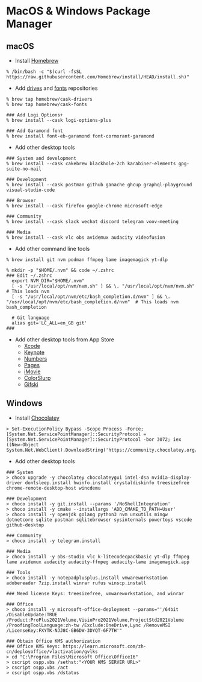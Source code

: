 # MacOS & Windows Package Manager

## macOS

- Install [Homebrew](https://brew.sh/)

```shell
% /bin/bash -c "$(curl -fsSL https://raw.githubusercontent.com/Homebrew/install/HEAD/install.sh)"
```

- Add [drives](https://github.com/Homebrew/homebrew-cask-drivers) and [fonts](https://github.com/Homebrew/homebrew-cask-fonts) repositories

```shell
% brew tap homebrew/cask-drivers
% brew tap homebrew/cask-fonts

### Add Logi Options+
% brew install --cask logi-options-plus

### Add Garamond font
% brew install font-eb-garamond font-cormorant-garamond
```

- Add other desktop tools

```shell
### System and development
% brew install --cask cakebrew blackhole-2ch karabiner-elements gpg-suite-no-mail

### Development
% brew install --cask postman github ganache ghcup graphql-playground visual-studio-code

### Browser
% brew install --cask firefox google-chrome microsoft-edge

### Community
% brew install --cask slack wechat discord telegram voov-meeting

### Media
% brew install --cask vlc obs avidemux audacity videofusion
```

- Add other command line tools

```shell
% brew install git nvm podman ffmpeg lame imagemagick yt-dlp

% mkdir -p "$HOME/.nvm" && code ~/.zshrc
### Edit ~/.zshrc
  export NVM_DIR="$HOME/.nvm"
  [ -s "/usr/local/opt/nvm/nvm.sh" ] && \. "/usr/local/opt/nvm/nvm.sh"  # This loads nvm
  [ -s "/usr/local/opt/nvm/etc/bash_completion.d/nvm" ] && \. "/usr/local/opt/nvm/etc/bash_completion.d/nvm"  # This loads nvm bash_completion

  # Git language
  alias git='LC_ALL=en_GB git'
###
```

- Add other desktop tools from App Store
  - [Xcode](https://apps.apple.com/us/app/xcode/id497799835)
  - [Keynote](https://apps.apple.com/tw/app/keynote/id409183694)
  - [Numbers](https://apps.apple.com/us/app/numbers/id409203825)
  - [Pages](https://apps.apple.com/tw/app/pages/id409201541)
  - [iMovie](https://apps.apple.com/tw/app/imovie/id408981434)
  - [ColorSlurp](https://apps.apple.com/tr/app/colorslurp/id1287239339)
  - [Gifski](https://apps.apple.com/app/id1351639930)

## Windows

- Install [Chocolatey](https://community.chocolatey.org/)

```shell
> Set-ExecutionPolicy Bypass -Scope Process -Force; [System.Net.ServicePointManager]::SecurityProtocol = [System.Net.ServicePointManager]::SecurityProtocol -bor 3072; iex ((New-Object System.Net.WebClient).DownloadString('https://community.chocolatey.org/install.ps1'))
```

- Add other desktop tools

```shell
### System
> choco upgrade -y chocolatey chocolateygui intel-dsa nvidia-display-driver dontsleep.install hwinfo.install crystaldiskinfo treesizefree chrome-remote-desktop-host wincdemu

### Development
> choco install -y git.install --params '/NoShellIntegration'
> choco install -y cmake --installargs 'ADD_CMAKE_TO_PATH=User'
> choco install -y openjdk golang python3 nvm unxutils mingw dotnetcore sqlite postman sqlitebrowser sysinternals powertoys vscode github-desktop

### Community
> choco install -y telegram.install

### Media
> choco install -y obs-studio vlc k-litecodecpackbasic yt-dlp ffmpeg lame avidemux audacity audacity-ffmpeg audacity-lame imagemagick.app

### Tools
> choco install -y notepadplusplus.install vmwareworkstation adobereader 7zip.install winrar rufus winscp.install

### Need license Keys: treesizefree, vmwareworkstation, and winrar

### Office
> choco install -y microsoft-office-deployment --params="'/64bit /DisableUpdate:TRUE /Product:ProPlus2021Volume,VisioPro2021Volume,ProjectStd2021Volume /ProofingToolLanguage:zh-tw /Exclude:OneDrive,Lync /RemoveMSI /LicenseKey:FXYTK-NJJ8C-GB6DW-3DYQT-6F7TH'"

### Obtain Office KMS authorization
### Office KMS Keys: https://learn.microsoft.com/zh-cn/deployoffice/vlactivation/gvlks
> cd "C:\Program Files\Microsoft Office\Office16"
> cscript ospp.vbs /sethst:"<YOUR KMS SERVER URL>"
> cscript ospp.vbs /act
> cscript ospp.vbs /dstatus
```
